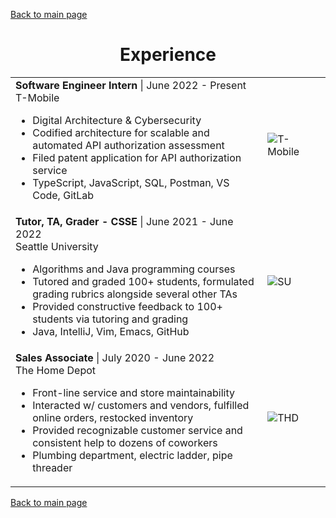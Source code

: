 [Back to main page](./../README.md)

<h1 align="center">Experience</h1>
<table>
<!--   <tr>
    <td width="80%">
      <b>Software Engineer</b> | July 2022 - Present<br />
      Votegrity<br />
      <ul>  
        <li>Part time software development</li>
        <li>Implementing functionality for election administration tool</li>
        <li>Instantiated new virtual machine by upgrading existing software from scratch</li>
        <li>React, JavaScript, Python, Azure, VS Code</li>
      </ul>
    </td>
    <td><image alt="Votegrity" src="../assets/images/votegrity-branding-dark.jpg" /></td>
  </tr> -->
  <tr>
    <td width="80%">
      <b>Software Engineer Intern</b> | June 2022 - Present<br />
      T-Mobile<br />
      <ul>
        <li>Digital Architecture & Cybersecurity</li>
        <li>Codified architecture for scalable and automated API authorization assessment</li>
        <li>Filed patent application for API authorization service</li>
        <li>TypeScript, JavaScript, SQL, Postman, VS Code, GitLab</li>
      </ul>
    </td>
    <td><image alt="T-Mobile" src="../assets/images/tmo-logo.jpg"/></td>
  </tr>
  </tr>
  <tr>
    <td>
      <b>Tutor, TA, Grader - CSSE</b> | June 2021 - June 2022<br />
      Seattle University<br />
      <ul>
        <li>Algorithms and Java programming courses</li>
        <li>Tutored and graded 100+ students, formulated grading rubrics alongside several other TAs</li>
        <li>Provided constructive feedback to 100+ students via tutoring and grading</li>
        <li>Java, IntelliJ, Vim, Emacs, GitHub</li>
      </ul>
    </td>
    <td><image alt="SU" src="../assets/images/su-logo.jpg" /></td>
  </tr>
  <tr>
    <td>
      <b>Sales Associate</b> | July 2020 - June 2022<br />
      The Home Depot<br />
      <ul>
        <li>Front-line service and store maintainability</li>
        <li>Interacted w/ customers and vendors, fulfilled online orders, restocked inventory</li>
        <li>Provided recognizable customer service and consistent help to dozens of coworkers</li>
        <li>Plumbing department, electric ladder, pipe threader</li>
      </ul>
    </td>
    <td><image alt="THD" src="../assets/images/thd-logo.png" /></td>
  </tr>
</table>

[Back to main page](./../README.md)
